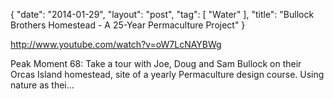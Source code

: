 {
   "date": "2014-01-29",
   "layout": "post",
   "tag": [
      "Water"
   ],
   "title": "Bullock Brothers Homestead - A 25-Year Permaculture Project"
}

http://www.youtube.com/watch?v=oW7LcNAYBWg  

Peak Moment 68: Take a tour with Joe, Doug and Sam Bullock on their Orcas Island homestead, site of a yearly Permaculture design course. Using nature as thei...